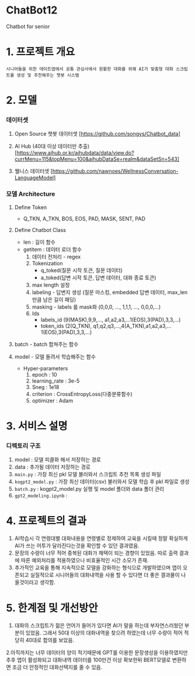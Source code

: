 
# ChatBot12
Chatbot for senior


# 1. 프로젝트 개요
    
    시니어들을 위한 데이트앱에서 공통 관심사에서 원활한 대화를 위해 AI가 맞춤형 대화 스크립트를 생성 및 추천해주는 챗봇 시스템
    


# 2. 모델

### 데이터셋
1. Open Source 챗봇 데이터셋
    [https://github.com/songys/Chatbot_data]

2. AI Hub (40대 이상 데이터만 추출)
    [https://www.aihub.or.kr/aihubdata/data/view.do?currMenu=115&topMenu=100&aihubDataSe=realm&dataSetSn=543]

3. 웰니스 데이터셋
    [https://github.com/nawnoes/WellnessConversation-LanguageModel]


### 모델 Architecture
1. Define Token
    *  Q_TKN, A_TKN, BOS, EOS, PAD, MASK, SENT, PAD

2. Define Chatbot Class
    *  len : 길이 함수
    *  getitem : 데이터 로더 함수
        1. 데이터 전처리 - regex
        2. Tokenization
            *  q_toked(질문 시작 토큰, 질문 데이터)
            *  a_toked(답변 시작 토큰, 답변 데이터, 대화 종료 토큰)
        3. max length 설정
        4. labeling - 답변지 생성 (질문 마스킹, embedded 답변 데이터, max_len 만큼 남은 길이 패딩)
        5. masking - labels 를 mask화 (0,0,0, …, 1,1,1, …, 0,0,0,…)
        6. Ids
            *  labels_id (9(MASK<unused0>),9,9,…, a1,a2,a3,…1(EOS</s>),3(PAD<pad>),3,3,…)
            *  token_ids (2(Q_TKN<usr>), q1,q2,q3,…,4(A_TKN<sys>),a1,a2,a3,…1(EOS</s>),3(PAD<pad>),3,3,…)

3. batch - batch 합쳐주는 함수

4. model - 모델 돌려서 학습해주는 함수
    *  Hyper-parameters
        1. epoch : 10
        2. learning_rate : 3e-5
        3. Sneg : 1e18
        4. criterion : CrossEntropyLoss(다중분류함수)
        5. optimizer : Adam



# 3. 서비스 설명

### 디렉토리 구조
1. model : 모델 피클화 해서 저장하는 경로
2. data : 추가될 데이터 저장하는 경로
3. `main.py` : 가장 최신 pkl 모델 불러와서 스크립트 추천 목록 생성 파일
4. `kogpt2_model.py` : 가장 최신 데이터(csv) 불러와서 모델 학습 후 pkl 파일로 생성
5. `batch.py` : kogpt2_model.py 실행 및 model 폴더와 data 폴더 관리
6. `gpt2_modeling.ipynb` :


    
# 4. 프로젝트의 결과
1. AI학습시 각 연령대별 대화내용을 연령별로 정제하여 교육을 시킬때 정말 확실하게 AI가 쓰는 어투가 달라진다는것을 확인할 수 있던 결과였음.
2. 문장의 수량이 너무 적어 중복된 대화가 채택이 되는 경향이 있었음. 따로 출력 결과에 따른 예외처리를 적용하였으나 비효율적인 시간 소모가 존재.
3. 추가적인 교육을 통해 지속적으로 모델을 강화하는 형식으로 개발하였으며 앱이 오픈되고 실질적으로 시니어들의 대화내역을 사용 할 수 있다면 더 좋은 결과물이 나올것이라고 생각함.
    

# 5. 한계점 및 개선방안
1. 대화의 스크립트가 젊은 언어가 들어가 있다면 AI가 말을 하는데 부자연스러웠던 부분이 있었음.
   그래서 50대 이상의 대화내역을 찾으려 하였는데 너무 수량이 적어 적당히 40대로 합의를 보았음.

2.아직까지는 너무 데이터의 양이 적기때문에 GPT를 이용한 문장생성을 이용하였지만 추후 앱이 활성화되고 대화내역 데이터를 100만건 이상 확보한뒤 
   BERT모델로 변환하면 조금 더 안정적인 대화선택지를 줄 수 있음.

